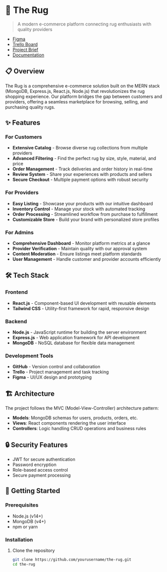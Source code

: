 # 🧶 The Rug

> A modern e-commerce platform connecting rug enthusiasts with quality providers

- [Figma](https://www.figma.com/design/fHpZTqpXYYPHUzZUl6Fj1m/The-Rug.jo?node-id=0-1&p=f&t=Gu8bqEMXCUFKVVWe-0)
- [Trello Board](https://trello.com/b/SRSzFpCT/the-rugjomasterpiece)
- [Project Brief](https://drive.google.com/file/d/1opu2Gt19KSgYTh8ktuwug-rlK8sCtsAZ/view?usp=drive_link)
- [Documentation](https://drive.google.com/file/d/1VnOCetv0YzJ5Vo-mjYKv2DNphnut-7NC/view?usp=drive_link)


## 📋 Overview

The Rug is a comprehensive e-commerce solution built on the MERN stack (MongoDB, Express.js, React.js, Node.js) that revolutionizes the rug shopping experience. Our platform bridges the gap between customers and providers, offering a seamless marketplace for browsing, selling, and purchasing quality rugs.

## ✨ Features

### For Customers

- **Extensive Catalog** - Browse diverse rug collections from multiple providers
- **Advanced Filtering** - Find the perfect rug by size, style, material, and price
- **Order Management** - Track deliveries and order history in real-time
- **Review System** - Share your experiences with products and sellers
- **Secure Checkout** - Multiple payment options with robust security

### For Providers

- **Easy Listing** - Showcase your products with our intuitive dashboard
- **Inventory Control** - Manage your stock with automated tracking
- **Order Processing** - Streamlined workflow from purchase to fulfillment
- **Customizable Store** - Build your brand with personalized store profiles

### For Admins

- **Comprehensive Dashboard** - Monitor platform metrics at a glance
- **Provider Verification** - Maintain quality with our approval system
- **Content Moderation** - Ensure listings meet platform standards
- **User Management** - Handle customer and provider accounts efficiently

## 🛠️ Tech Stack

### Frontend

- **React.js** - Component-based UI development with reusable elements
- **Tailwind CSS** - Utility-first framework for rapid, responsive design

### Backend

- **Node.js** - JavaScript runtime for building the server environment
- **Express.js** - Web application framework for API development
- **MongoDB** - NoSQL database for flexible data management

### Development Tools

- **GitHub** - Version control and collaboration
- **Trello** - Project management and task tracking
- **Figma** - UI/UX design and prototyping

## 🏗️ Architecture

The project follows the MVC (Model-View-Controller) architecture pattern:

- **Models**: MongoDB schemas for users, products, orders, etc.
- **Views**: React components rendering the user interface
- **Controllers**: Logic handling CRUD operations and business rules

## 🔒 Security Features

- JWT for secure authentication
- Password encryption
- Role-based access control
- Secure payment processing

## 🚀 Getting Started

### Prerequisites

- Node.js (v14+)
- MongoDB (v4+)
- npm or yarn

### Installation

1. Clone the repository
   ```bash
   git clone https://github.com/yourusername/the-rug.git
   cd the-rug
   ```
